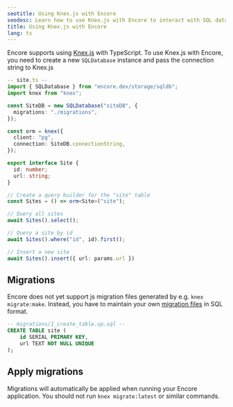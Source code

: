 ```yaml
---
seotitle: Using Knex.js with Encore
seodesc: Learn how to use Knex.js with Encore to interact with SQL databases.
title: Using Knex.js with Encore
lang: ts
---
```


Encore supports using [Knex.js](http://knexjs.org/) with TypeScript. 
To use Knex.js with Encore, you need to create a new `SQLDatabase` instance and pass the connection string to Knex.js

```ts
-- site.ts --
import { SQLDatabase } from "encore.dev/storage/sqldb";
import knex from "knex";

const SiteDB = new SQLDatabase("siteDB", {
  migrations: "./migrations",
});

const orm = knex({
  client: "pg",
  connection: SiteDB.connectionString,
});

export interface Site {
  id: number;
  url: string;
}

// Create a query builder for the "site" table
const Sites = () => orm<Site>("site");

// Query all sites
await Sites().select();

// Query a site by id
await Sites().where("id", id).first();

// Insert a new site
await Sites().insert({ url: params.url })

```

## Migrations
Encore does not yet support js migration files generated by e.g. `knex migrate:make`. 
Instead, you have to maintain your own [migration files](/docs/ts/primitives/databases#database-migrations) in SQL format.

```sql
-- migrations/1_create_table.up.sql --
CREATE TABLE site (
    id SERIAL PRIMARY KEY,
    url TEXT NOT NULL UNIQUE
);
```

## Apply migrations
Migrations will automatically be applied when running your Encore application. You should not run `knex migrate:latest` or similar commands.